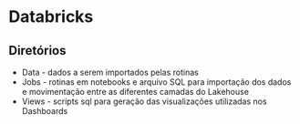 # Databricks

## Diretórios
- Data - dados a serem importados pelas rotinas
- Jobs - rotinas em notebooks e arquivo SQL para importação dos dados e movimentação entre as diferentes camadas do Lakehouse
- Views - scripts sql para geração das visualizações utilizadas nos Dashboards
